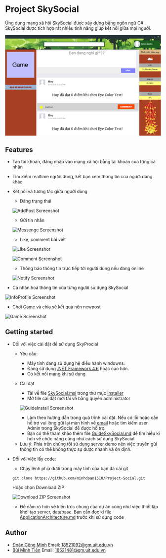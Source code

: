 # Project SkySocial
Ứng dụng mạng xã hội SkySocial được xây dựng bằng ngôn ngữ C#. SkySocial được tích hợp rất nhiều tính năng giúp kết nối giữa mọi người.

![SkySocial Screenshot](docs\Images\SkySocial.PNG)
## Features
- Tạo tài khoản, đăng nhập vào mạng xã hội bằng tài khoản của từng cá nhân
- Tìm kiếm realtime người dùng, kết bạn xem thông tin của người dùng khác
- Kết nối và tương tác giữa người dùng
  - Đăng trạng thái
  
  ![AddPost Screenshot](docs\Images\AddPost_SkySocial.PNG)
  
  - Gửi tin nhắn
  
  ![Messenge Screenshot](docs\Images\Messenge_SkySocial.PNG)
  
  - Like, comment bài viết
  
  ![Like Screenshot](docs\Images\Like_SkySocial.PNG)
  
  ![Comment Screenshot](docs\Images\Comment_SkySocial.PNG)
  
  - Thông báo thông tin trực tiếp tới người dùng nếu đang online
  
  ![Notify Screenshot](docs\Images\Notify_SkySocial.PNG)
  
- Cá nhân hoá thông tin của từng người sử dụng SkySocial

![InfoProfile Screenshot](docs\Images\InfoProfile_SkySocial.PNG)

- Chơi Game và chia sẻ kết quả nên newpost

![Game Screenshot](docs\Images\Game_SkySocial.PNG)

## Getting started
- Đối với việc cài đặt để sử dụng SkyProcial 
  - Yêu cầu:
    - Máy tính đang sử dụng hệ điều hành windowns.
    - Đang sử dụng [.NET Framework 4.6](https://dotnet.microsoft.com/download/dotnet-framework) hoặc cao hơn.
    - Có kết nối mạng khi sử dụng
  - Cài đặt
    - Tải về file [SkySocial.msi](/Installer/SkySocial.msi) trong thư mục [Installer](/Installer)
    - Mở file cài đặt mới tải về bằng quyền administrator
    
    ![GuideInstall Screenshot](docs\Images\GuideInstall_SkySocial.PNG)
    - Làm theo hướng dẫn trong quá trình cài đặt. Nếu có lỗi hoặc cần hỗ trợ vui lòng gửi lại màn hình về [email](18521092@gm.uit.edu.vn) hoặc tìm kiếm user Admin  trong SkySocial để được hỗ trợ.
    - Bạn có thể tham khảo thêm file [GuideSkySocial.md](GuideSkySocial.md) để tìm hiều kĩ hơn về chức năng cũng như cách sử dụng SkySocial
  * Lưu ý: Phía trên chúng tôi sử dụng server demo nên việc truyền gửi thông tin có thể không thực sự được nhanh và ổn định.
- Đối với việc lấy code:
  - Chạy lệnh phía dưới trong máy tính của bạn đã cài git
  
   ```
   git clone https://github.com/minhdoan1510/Project-Social.git
   ```
   
    Hoặc chọn Download ZIP
   
   ![Download ZIP Screenshot](docs\Images\DownloadZIP_SkySocial.PNG)
   
  - Để nắm rõ hơn về kiến trúc chung của dự án cũng như việc thiết lập khởi tạo server, database. Bạn cần đọc kĩ file [ApplicationArchitecture.md](ApplicationArchitecture.md) trước khi sử dụng code
  
## Author

- [Đoàn Công Minh](https://www.facebook.com/MinhDoan1510)  Email: 18521092@gm.uit.edu.vn
- [Bùi Minh Tiến](https://www.facebook.com/MinhTien1412)   Email: 18521481@gm.uit.edu.vn
